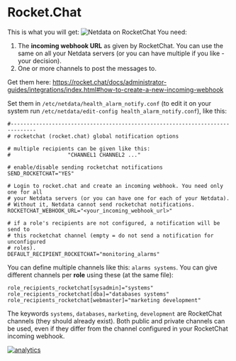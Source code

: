 <!--
---
title: "Rocket.Chat"
custom_edit_url: https://github.com/netdata/netdata/edit/master/health/notifications/rocketchat/README.md
---
-->

# Rocket.Chat

This is what you will get:
![Netdata on RocketChat](https://i.imgur.com/Zu4t3j3.png)
You need:

1.  The **incoming webhook URL** as given by RocketChat. You can use the same on all your Netdata servers (or you can have multiple if you like - your decision).
2.  One or more channels to post the messages to.

Get them here: <https://rocket.chat/docs/administrator-guides/integrations/index.html#how-to-create-a-new-incoming-webhook>

Set them in `/etc/netdata/health_alarm_notify.conf` (to edit it on your system run `/etc/netdata/edit-config health_alarm_notify.conf`), like this:

```
#------------------------------------------------------------------------------
# rocketchat (rocket.chat) global notification options

# multiple recipients can be given like this:
#                  "CHANNEL1 CHANNEL2 ..."

# enable/disable sending rocketchat notifications
SEND_ROCKETCHAT="YES"

# Login to rocket.chat and create an incoming webhook. You need only one for all
# your Netdata servers (or you can have one for each of your Netdata).
# Without it, Netdata cannot send rocketchat notifications.
ROCKETCHAT_WEBHOOK_URL="<your_incoming_webhook_url>"

# if a role's recipients are not configured, a notification will be send to
# this rocketchat channel (empty = do not send a notification for unconfigured
# roles).
DEFAULT_RECIPIENT_ROCKETCHAT="monitoring_alarms"
```

You can define multiple channels like this: `alarms systems`.
You can give different channels per **role** using these (at the same file):

```
role_recipients_rocketchat[sysadmin]="systems"
role_recipients_rocketchat[dba]="databases systems"
role_recipients_rocketchat[webmaster]="marketing development"
```

The keywords `systems`, `databases`, `marketing`, `development` are RocketChat channels (they should already exist).
Both public and private channels can be used, even if they differ from the channel configured in your RocketChat incoming webhook.

[![analytics](https://www.google-analytics.com/collect?v=1&aip=1&t=pageview&_s=1&ds=github&dr=https%3A%2F%2Fgithub.com%2Fnetdata%2Fnetdata&dl=https%3A%2F%2Fmy-netdata.io%2Fgithub%2Fhealth%2Fnotifications%2Frocketchat%2FREADME&_u=MAC~&cid=5792dfd7-8dc4-476b-af31-da2fdb9f93d2&tid=UA-64295674-3)](<>)
